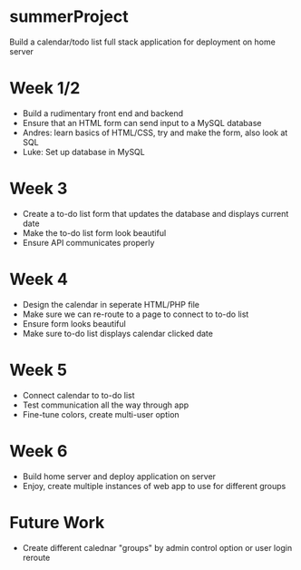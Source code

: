 # summerProject
Build a calendar/todo list full stack application for deployment on home server


# Week 1/2 #
- Build a rudimentary front end and backend
- Ensure that an HTML form can send input to a MySQL database
- Andres: learn basics of HTML/CSS, try and make the form, also look at SQL
- Luke: Set up database in MySQL

# Week 3 #
- Create a to-do list form that updates the database and displays current date
- Make the to-do list form look beautiful
- Ensure API communicates properly

# Week 4 #
- Design the calendar in seperate HTML/PHP file
- Make sure we can re-route to a page to connect to to-do list
- Ensure form looks beautiful
- Make sure to-do list displays calendar clicked date

# Week 5 #
- Connect calendar to to-do list
- Test communication all the way through app
- Fine-tune colors, create multi-user option

# Week 6 # 
- Build home server and deploy application on server
- Enjoy, create multiple instances of web app to use for different groups

# Future Work #
- Create different calednar "groups" by admin control option or user login reroute
